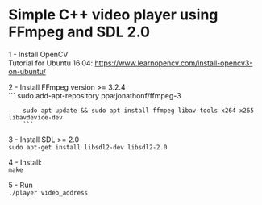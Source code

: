 # Simple C++ video player using FFmpeg and SDL 2.0 

1 - Install OpenCV<br />
        Tutorial for Ubuntu 16.04: https://www.learnopencv.com/install-opencv3-on-ubuntu/

2 - Install FFmpeg version >= 3.2.4<br />
        ```
        sudo add-apt-repository ppa:jonathonf/ffmpeg-3
        
        sudo apt update && sudo apt install ffmpeg libav-tools x264 x265 libavdevice-dev
        ```

3 - Install SDL >= 2.0<br />
        ```
        sudo apt-get install libsdl2-dev libsdl2-2.0
        ```

4 - Install:<br />
        ```
        make
        ```

5 - Run<br />
    ```
    ./player video_address
    ```